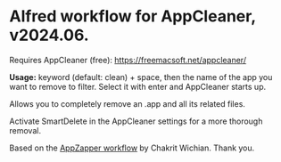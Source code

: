 # Alfred workflow for AppCleaner, v2024.06.

Requires AppCleaner (free): https://freemacsoft.net/appcleaner/

**Usage:**
keyword (default: clean) + space, then the name of the app you want to remove to filter. Select it with enter and AppCleaner starts up.

Allows you to completely remove an .app and all its related files.

Activate SmartDelete in the AppCleaner settings for a more thorough removal.

Based on the [AppZapper workflow](https://github.com/chakrit/alfred-appzapper) by Chakrit Wichian. Thank you.



